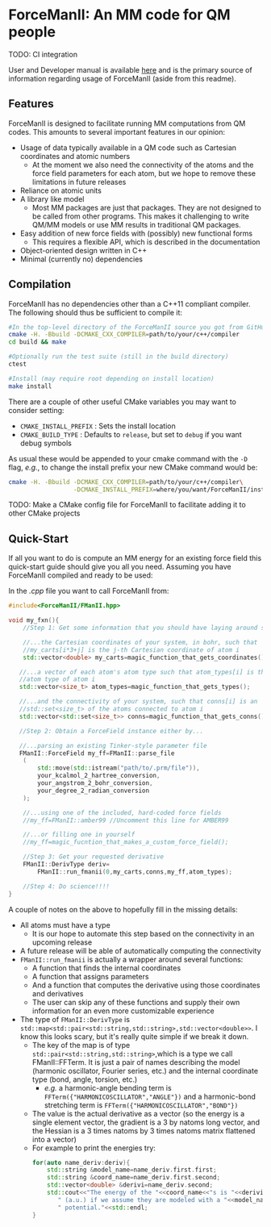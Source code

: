 # ForceManII: An MM code for QM people

TODO: CI integration

User and Developer manual is available
[here](https://ryanmrichard.github.io/ForceManII/) and is the primary source of
information regarding usage of ForceManII (aside from this readme).

## Features

ForceManII is designed to facilitate running MM computations from QM codes. This
amounts to several important features in our opinion:

- Usage of data typically available in a QM code such as Cartesian coordinates
  and atomic numbers
  - At the moment we also need the connectivity of the atoms and the force field
  parameters for each atom, but we hope to remove these limitations in future
  releases
- Reliance on atomic units
- A library like model
  - Most MM packages are just that packages.  They are not designed to be called
    from other programs.  This makes it challenging to write QM/MM models or
    use MM results in traditional QM packages.
- Easy addition of new force fields with (possibly) new functional forms
  - This requires a flexible API, which is described in the documentation
- Object-oriented design written in C++
- Minimal (currently no) dependencies


## Compilation

ForceManII has no dependencies other than a C++11 compliant compiler.  The
following should thus be sufficient to compile it:

~~~.sh
#In the top-level directory of the ForceManII source you got from GitHub
cmake -H. -Bbuild -DCMAKE_CXX_COMPILER=path/to/your/c++/compiler
cd build && make

#Optionally run the test suite (still in the build directory)
ctest

#Install (may require root depending on install location)
make install
~~~


There are a couple of other useful CMake variables you may want to consider
setting:

- `CMAKE_INSTALL_PREFIX` : Sets the install location
- `CMAKE_BUILD_TYPE` : Defaults to `release`, but set to `debug` if you want
  debug symbols

As usual these would be appended to your cmake command with the `-D` flag,
*e.g.*, to change the install prefix your new CMake command would be:

~~~.sh
cmake -H. -Bbuild -DCMAKE_CXX_COMPILER=path/to/your/c++/compiler\
                  -DCMAKE_INSTALL_PREFIX=where/you/want/ForceManII/installed
~~~

TODO: Make a CMake config file for ForceManII to facilitate adding it to other
CMake projects

## Quick-Start

If all you want to do is compute an MM energy for an existing force field this
quick-start guide should give you all you need.  Assuming you have ForceManII
compiled and ready to be used:

In the *.cpp* file you want to call ForceManII from:
~~~.cpp
#include<ForceManII/FManII.hpp>

void my_fxn(){
    //Step 1: Get some information that you should have laying around such as...

    //...the Cartesian coordinates of your system, in bohr, such that
    //my_carts[i*3+j] is the j-th Cartesian coordinate of atom i
    std::vector<double> my_carts=magic_function_that_gets_coordinates();

   //...a vector of each atom's atom type such that atom_types[i] is the
   //atom type of atom i
   std::vector<size_t> atom_types=magic_function_that_gets_types();

   //...and the connectivity of your system, such that conns[i] is an
   //std::set<size_t> of the atoms connected to atom i
   std::vector<std::set<size_t>> conns=magic_function_that_gets_conns();

   //Step 2: Obtain a ForceField instance either by...

   //...parsing an existing Tinker-style parameter file
   FManII::ForceField my_ff=FManII::parse_file
    (
        std::move(std::istream("path/to/.prm/file")),
        your_kcalmol_2_hartree_conversion,
        your_angstrom_2_bohr_conversion,
        your_degree_2_radian_conversion
    );

    //...using one of the included, hard-coded force fields
    //my_ff=FManII::amber99 //Uncomment this line for AMBER99

    //...or filling one in yourself
    //my_ff=magic_fucntion_that_makes_a_custom_force_field();

    //Step 3: Get your requested derivative
    FManII::DerivType deriv=
        FManII::run_fmanii(0,my_carts,conns,my_ff,atom_types);

    //Step 4: Do science!!!!
}
~~~

A couple of notes on the above to hopefully fill in the missing details:
- All atoms must have a type
  - It is our hope to automate this step based on the connectivity in an
    upcoming release
- A future release will be able of automatically computing the connectivity
- `FManII::run_fmanii` is actually a wrapper around several functions:
  - A function that finds the internal coordinates
  - A function that assigns parameters
  - And a function that computes the derivative using those coordinates and
    derivatives
  - The user can skip any of these functions and supply their own information
    for an even more customizable experience
- The type of `FManII::DerivType` is
  `std::map<std::pair<std::string,std::string>,std::vector<double>>`.  I know
  this looks scary, but it's really quite simple if we break it down.
  - The key of the map is of type `std::pair<std::string,std::string>`,which is
    a type we call FManII::FFTerm.  It is just a pair of names describing the
    model (harmonic oscillator, Fourier series, etc.) and the internal
    coordinate type (bond, angle, torsion, etc.)
    - *e.g.* a harmonic-angle bending term is
      `FFTerm({"HARMONICOSCILLATOR","ANGLE"})` and a harmonic-bond stretching
       term is `FFTerm({"HARMONICOSCILLATOR","BOND"})`
  - The value is the actual derivative as a vector (so the energy is a single
    element vector, the gradient is a 3 by natoms long vector, and the Hessian
    is a 3 times natoms by 3 times natoms matrix flattened into a vector)
  - For example to print the energies try:
    ~~~.cpp
    for(auto name_deriv:deriv){
        std::string &model_name=name_deriv.first.first;
        std::string &coord_name=name_deriv.first.second;
        std::vector<double> &derivi=name_deriv.second;
        std::cout<<"The energy of the "<<coord_name<<"s is "<<derivi[0]<<
           " (a.u.) if we assume they are modeled with a "<<model_name<<
           " potential."<<std::endl;
    }
    ~~~
